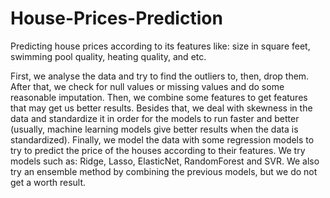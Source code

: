 # House-Prices-Prediction
Predicting house prices according to its features like: size in square feet, swimming pool quality, heating quality, and etc.

First, we analyse the data and try to find the outliers to, then, drop them. After that, we check for null values or missing values and do some reasonable imputation. Then, we combine some features to get features that may get us better results. Besides that, we deal with skewness in the data and standardize it in order for the models to run faster and better (usually, machine learning models give better results when the data is standardized). Finally, we model the data with some regression models to try to predict the price of the houses according to their features. We try models such as: Ridge, Lasso, ElasticNet, RandomForest and SVR. We also try an ensemble method by combining the previous models, but we do not get a worth result.
